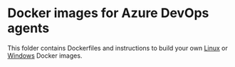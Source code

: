 # Docker images for Azure DevOps agents

This folder contains Dockerfiles and instructions to build your own [Linux](linux/README.md) or [Windows](windows/README.md) Docker images.
